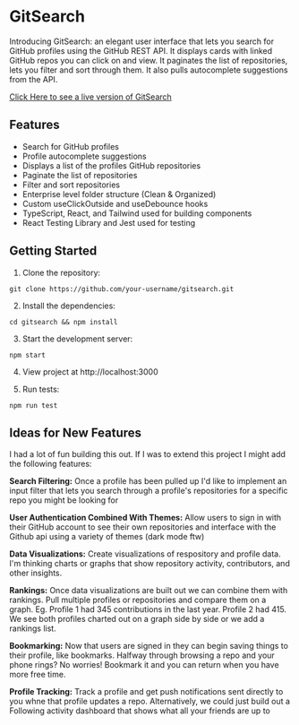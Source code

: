 # GitSearch

Introducing GitSearch: an elegant user interface that lets you search for GitHub profiles using the GitHub REST API. It displays cards with linked GitHub repos you can click on and view. It paginates the list of repositories, lets you filter and sort through them. It also pulls autocomplete suggestions from the API.

[Click Here to see a live version of GitSearch]()

## Features

* Search for GitHub profiles
* Profile autocomplete suggestions
* Displays a list of the profiles GitHub repositories
* Paginate the list of repositories
* Filter and sort repositories
* Enterprise level folder structure (Clean & Organized)
* Custom useClickOutside and useDebounce hooks
* TypeScript, React, and Tailwind used for building components
* React Testing Library and Jest used for testing

## Getting Started

1. Clone the repository:

```
git clone https://github.com/your-username/gitsearch.git
```

2. Install the dependencies:

```
cd gitsearch && npm install
```

3. Start the development server:

```
npm start
```

4. View project at http://localhost:3000

5. Run tests:

```
npm run test
```

## Ideas for New Features

I had a lot of fun building this out. If I was to extend this project I might add the following features:

**Search Filtering:** Once a profile has been pulled up I'd like to implement an input filter that lets you search through a profile's repositories for a specific repo you might be looking for

**User Authentication Combined With Themes:** Allow users to sign in with their GitHub account to see their own repositories and interface with the Github api using a variety of themes (dark mode ftw)

**Data Visualizations:** Create visualizations of respository and profile data. I'm thinking charts or graphs that show repository activity, contributors, and other insights.

**Rankings:** Once data visualizations are built out we can combine them with rankings. Pull multiple profiles or repositories and compare them on a graph. Eg. Profile 1 had 345 contributions in the last year. Profile 2 had 415. We see both profiles charted out on a graph side by side or we add a rankings list.

**Bookmarking:** Now that users are signed in they can begin saving things to their profile, like bookmarks. Halfway through browsing a repo and your phone rings? No worries! Bookmark it and you can return when you have more free time.

**Profile Tracking:** Track a profile and get push notifications sent directly to you whne that profile updates a repo. Alternatively, we could just build out a Following activity dashboard that shows what all your friends are up to